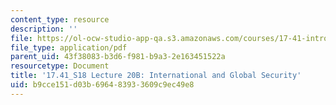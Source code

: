```yaml
---
content_type: resource
description: ''
file: https://ol-ocw-studio-app-qa.s3.amazonaws.com/courses/17-41-introduction-to-international-relations-spring-2018/b9cce151d03b696483933609c9ec49e8_MIT17_41S18_lec20b.pdf
file_type: application/pdf
parent_uid: 43f38083-b3d6-f981-b9a3-2e163451522a
resourcetype: Document
title: '17.41_S18 Lecture 20B: International and Global Security'
uid: b9cce151-d03b-6964-8393-3609c9ec49e8
---
```

